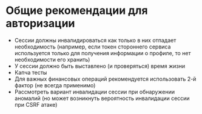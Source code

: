 # Общие рекомендации для авторизации

* Сессии должны инвалидироваться как только в них отпадает необходимость (например, если токен стороннего сервиса используется только для получения информации о профиле, то нет необходимости его хранить)
* У сессии должно быть выставлено (и проверяться) время жизни
* Капча тесты
* Для важных финансовых операций рекомендуется использовать 2-й фактор (не всегда применимо)
* Рассмотреть вариант инвалидации сессии при обнаружении аномалий (но может возникнуть вероятность инвалидации сессии при CSRF атаке)

